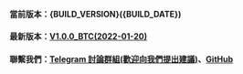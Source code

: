 #### 當前版本：{BUILD_VERSION}({BUILD_DATE})
#### 最新版本：[V1.0.0_BTC(2022-01-20)](https://github.com/GoMinerProxy/GoMinerProxy-BTC/releases/tag/1.0.0)
#### 聯繫我們：[Telegram 討論群組(歡迎向我們提出建議)](https://t.me/+afVqEXnxtQAyNWNh)、[GitHub](https://github.com/GoMinerProxy/GoMinerProxy-BTC)

